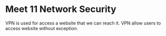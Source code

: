 Meet 11 Network Security
========================

VPN is used for access a website that we can reach it. VPN allow users to access website without exception.